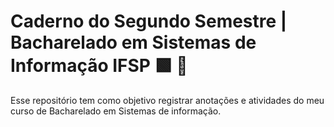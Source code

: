 # Caderno do Segundo Semestre | Bacharelado em Sistemas de Informação IFSP :green_square: :red_circle:

<p>Esse repositório tem como objetivo registrar anotações e atividades do meu curso de Bacharelado em Sistemas de informação.
</p>
